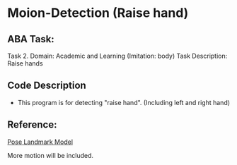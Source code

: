# Moion-Detection (Raise hand)

## ABA Task:
Task 2. Domain: Academic and Learning (Imitation: body)
Task Description: Raise hands

## Code Description 
* This program is for detecting "raise hand". (Including left and right hand)


## Reference:
[Pose Landmark Model](https://google.github.io/mediapipe/solutions/pose.html)

More motion will be included. 
